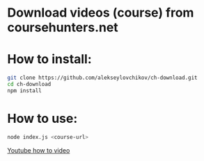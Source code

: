 # Download videos (course) from coursehunters.net

# How to install:
```sh
git clone https://github.com/alekseylovchikov/ch-download.git
cd ch-download
npm install
```

# How to use:
```sh
node index.js <course-url>
```

[Youtube how to video](https://www.youtube.com/watch?v=JG9VyqK8if8)